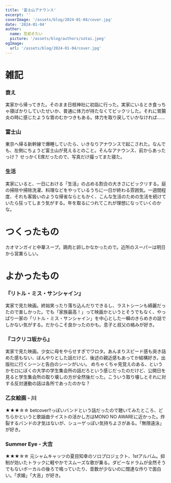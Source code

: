 ```yaml
---
title: '富士山アナウンス'
excerpt: ''
coverImage: '/assets/blog/2024-01-04/cover.jpg'
date: '2024-01-04'
author:
  name: 花初そたい
  picture: '/assets/blog/authors/sotai.jpeg'
ogImage:
  url: '/assets/blog/2024-01-04/cover.jpg'
---
```

# 雑記
### 衰え
実家から帰ってきた。そのまま日枝神社に初詣に行った。実家にいるとき食っちゃ寝ばかりしていたせいか、普通に体力が持たなくてビックリした。それに胃腸炎の時に感じたような胃のむかつきもある。体力を取り戻していかなければ……

### 富士山
東京へ帰る新幹線で爆睡していたら、いきなりアナウンスで起こされた。なんでも、左側にちょうど富士山が見えるとのこと。そんなアナウンス、前からあったっけ？
せっかくE席だったので、写真だけ撮ってまた寝た。

### 生活
実家にいると、一日における「生活」の占める割合の大きさにビックリする。庭の掃除や掃除洗濯、料理などをやっているうちに一日が終わる雰囲気。一週間程度、それも客扱いのような帰省ならともかく、こんな生活のための生活を続けていたら狂ってしまう気がする。年を取るにつれてこれが理想になっていくのかな。

# つくったもの
カオマンガイと中華スープ。鶏肉と卵しかなかったので。近所のスーパーは明日から営業らしい。

# よかったもの

### 『リトル・ミス・サンシャイン』
実家で見た映画。終始笑ったり落ち込んだりできるし、ラストシーンも綺麗だったので楽しかった。でも「家族最高！」って映画かというとそうでもなく、やっぱり一家の「リトル・ミス・サンシャイン」を中心とした一瞬のきらめきの話でしかない気がする。だからこそ良かったのかも。息子と叔父の絡みが好き。

### 『コクリコ坂から』
実家で見た映画。少女に母をやらせすぎでワロタ。あんまりスピード感も突き詰めた感もない、ぼんやりとした話だけど、後述の親近感もあってか結構好き。出版社に行くシーンと告白のシーンがいい。
めちゃくちゃ見覚えのある、というかモロにぼくの大学の学生集会所の話だろという感じだったのだけど、公開日を見ると学生集会所の取り壊しの方が全然後だった。こういう取り壊しとそれに対する反対運動の話は各所であったのかな？

### 乙女絵画 - 川
★★★☆☆
betcover!!っぽいバンドという話だったので聴いてみたところ、どちらかというと歌謡曲テイストの活かし方はMONO NO AWAREに近かった。炸裂するバンドの才気はないが、シューゲっぽい気持ちよさがある。「無限遠泳」が好き。

### Summer Eye - 大吉
★★★☆☆
元シャムキャッツの夏目知幸のソロプロジェクト、1stアルバム。抑制が効いたトラックに軽やかでスムーズな歌が乗る。ダビーなドラムが全然そうでもないボーカルの後ろで鳴っていたり、音数が少ないのに闊達な作りで面白い。「求婚」「大吉」が好き。